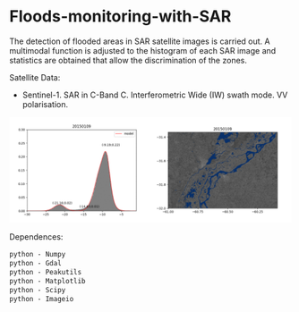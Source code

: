 # Floods-monitoring-with-SAR

The detection of flooded areas in SAR satellite images is carried out. A multimodal function is adjusted to the histogram of each SAR image and statistics are obtained that allow the discrimination of the zones.


Satellite Data:
 - Sentinel-1. SAR in C-Band C.  Interferometric Wide (IW) swath mode. VV polarisation. 




<p align="center">
  <img width=850 src="Histogram_and_water.gif"/>
 </p>




Dependences: 

    python - Numpy
    python - Gdal
    python - Peakutils
    python - Matplotlib
    python - Scipy
    python - Imageio
